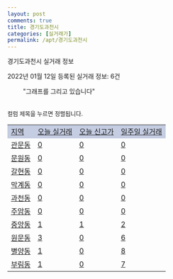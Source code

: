 ```yaml
---
layout: post
comments: true
title: 경기도과천시
categories: [실거래가]
permalink: /apt/경기도과천시
---
```


경기도과천시 실거래 정보

2022년 01월 12일 등록된 실거래 정보: 6건

<!--<script async src="https://pagead2.googlesyndication.com/pagead/js/adsbygoogle.js?client=ca-pub-3485438051770037"
 crossorigin="anonymous"></script>-->

<script type="text/javascript">
  google.charts.load('current', {'packages':['corechart']});
  google.charts.setOnLoadCallback(drawChart);

  function drawChart() {
    var data = google.visualization.arrayToDataTable([['거래일', '매매', '전월세', '전매'], ['21-01', 31, 110, 1], ['21-02', 17, 165, 0], ['21-03', 11, 225, 0], ['21-04', 22, 151, 0], ['21-05', 25, 84, 0], ['21-06', 23, 96, 0], ['21-07', 34, 102, 0], ['21-08', 21, 96, 0], ['21-09', 12, 81, 0], ['21-10', 12, 160, 0], ['21-11', 9, 89, 0], ['21-12', 5, 86, 0], ['22-01', 0, 6, 0]]);

    var options = {
      title: '최근 1년간 유형별 거래량 추이',
      legend: { position: 'bottom' }
    };

    setTimeout(function() {
        var chart = new google.visualization.LineChart(document.getElementById('columnchart_material'));
        chart.draw(data, (options));
        document.getElementById('loading').style.display = 'none';
        var dayLabel = (new Date()).getDay();
        if (dayLabel < 2) {
            sorttable.innerSortFunction.apply(document.getElementById('week'), []);
            sorttable.innerSortFunction.apply(document.getElementById('week'), []);        
        }
        else {
            sorttable.innerSortFunction.apply(document.getElementById('today'), []);
            sorttable.innerSortFunction.apply(document.getElementById('today'), []);
        }
    }, 200);

  }
</script>

<div id="loading" style="z-index:20; display: block; margin-left: 35px">"그래프를 그리고 있습니다"</div>
<div id="columnchart_material" style="width: 95%; margin-left: -35px; display: block"></div>
<!--<div style="width: 95%; margin-left: -35px; display: block">
      <script async src="https://pagead2.googlesyndication.com/pagead/js/adsbygoogle.js?client=ca-pub-3485438051770037"
          crossorigin="anonymous"></script>
      <ins class="adsbygoogle"
          style="display:block"
          data-ad-format="fluid"
          data-ad-layout-key="-fb+5w+4e-db+86"
          data-ad-client="ca-pub-3485438051770037"
          data-ad-slot="1827090281"></ins>
      <script>
          (adsbygoogle = window.adsbygoogle || []).push({});
      </script>
</div>-->
<br>

<font size='small' style='font-size: small;'>컬럼 제목을 누르면 정렬됩니다.</font>
<table class="sortable">
  <tr style='background-color: rgba(114, 132, 186,0.4);'>
    <td id="region"><a href="#">지역</a></td>
    <td id="today"><a href="#">오늘 실거래</a></td>
    <td id="today_new"><a href="#">오늘 신고가</a></td>
    <td id="week"><a href="#">일주일 실거래</a></td>
  </tr>

  
  <tr class="item">
    <td><a href="경기도과천시관문동">관문동</a></td>
    <td><a href="경기도과천시관문동">0</a></td>
    <td><a href="경기도과천시관문동">0</a></td>
    <td><a href="경기도과천시관문동">0</a></td>
  </tr>
    

  <tr class="item">
    <td><a href="경기도과천시문원동">문원동</a></td>
    <td><a href="경기도과천시문원동">0</a></td>
    <td><a href="경기도과천시문원동">0</a></td>
    <td><a href="경기도과천시문원동">0</a></td>
  </tr>
    

  <tr class="item">
    <td><a href="경기도과천시갈현동">갈현동</a></td>
    <td><a href="경기도과천시갈현동">0</a></td>
    <td><a href="경기도과천시갈현동">0</a></td>
    <td><a href="경기도과천시갈현동">0</a></td>
  </tr>
    

  <tr class="item">
    <td><a href="경기도과천시막계동">막계동</a></td>
    <td><a href="경기도과천시막계동">0</a></td>
    <td><a href="경기도과천시막계동">0</a></td>
    <td><a href="경기도과천시막계동">0</a></td>
  </tr>
    

  <tr class="item">
    <td><a href="경기도과천시과천동">과천동</a></td>
    <td><a href="경기도과천시과천동">0</a></td>
    <td><a href="경기도과천시과천동">0</a></td>
    <td><a href="경기도과천시과천동">0</a></td>
  </tr>
    

  <tr class="item">
    <td><a href="경기도과천시주암동">주암동</a></td>
    <td><a href="경기도과천시주암동">0</a></td>
    <td><a href="경기도과천시주암동">0</a></td>
    <td><a href="경기도과천시주암동">0</a></td>
  </tr>
    

  <tr class="item">
    <td><a href="경기도과천시중앙동">중앙동</a></td>
    <td><a href="경기도과천시중앙동">1</a></td>
    <td><a href="경기도과천시중앙동">1</a></td>
    <td><a href="경기도과천시중앙동">2</a></td>
  </tr>
    

  <tr class="item">
    <td><a href="경기도과천시원문동">원문동</a></td>
    <td><a href="경기도과천시원문동">3</a></td>
    <td><a href="경기도과천시원문동">0</a></td>
    <td><a href="경기도과천시원문동">6</a></td>
  </tr>
    

  <tr class="item">
    <td><a href="경기도과천시별양동">별양동</a></td>
    <td><a href="경기도과천시별양동">1</a></td>
    <td><a href="경기도과천시별양동">0</a></td>
    <td><a href="경기도과천시별양동">8</a></td>
  </tr>
    

  <tr class="item">
    <td><a href="경기도과천시부림동">부림동</a></td>
    <td><a href="경기도과천시부림동">1</a></td>
    <td><a href="경기도과천시부림동">0</a></td>
    <td><a href="경기도과천시부림동">7</a></td>
  </tr>
    


</table>


    